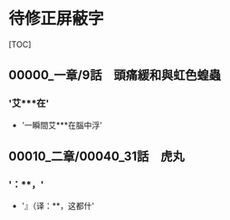 # 待修正屏蔽字

[TOC]

## 00000_一章/9話　頭痛緩和與虹色蝗蟲

### '艾***在'

- '一瞬間艾***在腦中浮'


## 00010_二章/00040_31話　虎丸

### '：**，'

- '』（译：**，这都什'
